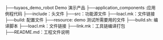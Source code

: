 ├──tuyaos_demo_robot       Demo 演示产品
	├──application_components :应用例程代码
		├──include：头文件
		├──src：功能源文件
		├──loacl.mk：文件链接
	├──build: 配置文件
	├──resource: demo 测试所需要用的文件
	├──build.sh: 编译脚本
	├──loacl.mk：文件链接
	├──link.mk：工具链编译打包
	├──README.md：工程文件说明